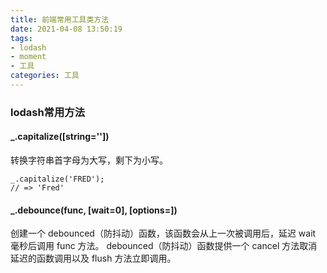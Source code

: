 ```yaml
---
title: 前端常用工具类方法
date: 2021-04-08 13:50:19
tags: 
- lodash 
- moment
- 工具
categories: 工具
---
```


### lodash常用方法

#### _.capitalize([string=''])
转换字符串首字母为大写，剩下为小写。

```
_.capitalize('FRED');
// => 'Fred'
```
#### _.debounce(func, [wait=0], [options=])
创建一个 debounced（防抖动）函数，该函数会从上一次被调用后，延迟 wait 毫秒后调用 func 方法。 debounced（防抖动）函数提供一个 cancel 方法取消延迟的函数调用以及 flush 方法立即调用。
<!--more-->
